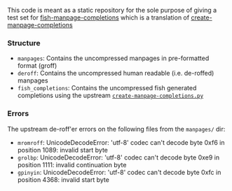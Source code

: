 This code is meant as a static repository for the sole purpose of giving a test set for [fish-manpage-completions](https://github.com/rust-dc/fish-manpage-completions) which is a translation of [create-manpage-completions](https://github.com/fish-shell/fish-shell/blob/e7bfd1d71ca54df726a4f1ea14bd6b0957b75752/share/tools/create_manpage_completions.py)

### Structure

* `manpages`: Contains the uncompressed manpages in pre-formatted format (groff)
* `deroff`: Contains the uncompressed human readable (i.e. de-roffed) manpages
* `fish_completions`: Contains the uncompressed fish generated completions using the upstream [`create-manpage-completions.py`](https://github.com/fish-shell/fish-shell/blob/e7bfd1d71ca54df726a4f1ea14bd6b0957b75752/share/tools/create_manpage_completions.py)

### Errors

The upstream de-roff'er errors on the following files from the `manpages/` dir:

* `mromroff`: UnicodeDecodeError: 'utf-8' codec can't decode byte 0xf6 in position 1089: invalid start byte
* `grolbp`: UnicodeDecodeError: 'utf-8' codec can't decode byte 0xe9 in position 1111: invalid continuation byte
* `gpinyin`: UnicodeDecodeError: 'utf-8' codec can't decode byte 0xfc in position 4368: invalid start byte
